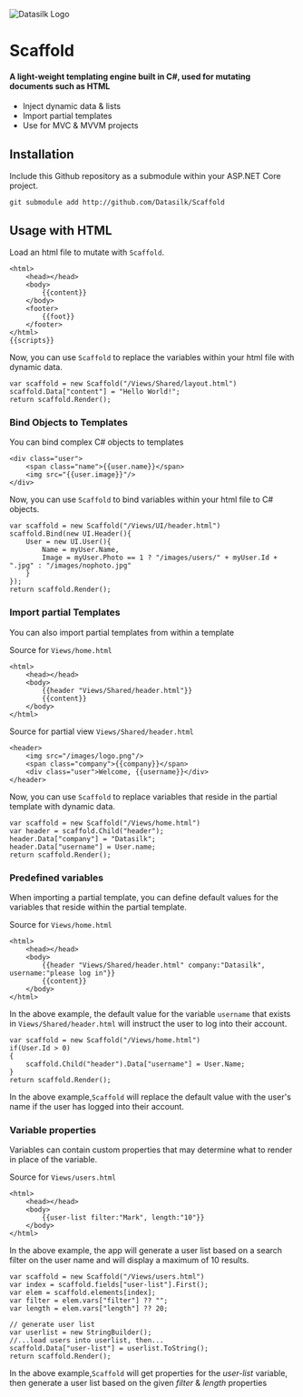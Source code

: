 ![Datasilk Logo](http://www.markentingh.com/projects/datasilk/logo.png)

# Scaffold
#### A light-weight templating engine built in C#, used for mutating documents such as HTML

* Inject dynamic data & lists
* Import partial templates
* Use for MVC & MVVM projects

## Installation
Include this Github repository as a submodule within your ASP.NET Core project.

```
git submodule add http://github.com/Datasilk/Scaffold
```

## Usage with HTML
Load an html file to mutate with `Scaffold`.

```
<html>
    <head></head>
    <body>
        {{content}}
    </body>
    <footer>
        {{foot}}
    </footer>
</html>
{{scripts}}
```

Now, you can use `Scaffold` to replace the variables within your html file with dynamic data.

```
var scaffold = new Scaffold("/Views/Shared/layout.html")
scaffold.Data["content"] = "Hello World!";
return scaffold.Render();
```

### Bind Objects to Templates
You can bind complex C# objects to templates

```
<div class="user">
	<span class="name">{{user.name}}</span>
	<img src="{{user.image}}"/>
</div>
```

Now, you can use `Scaffold` to bind variables within your html file to C# objects.

```
var scaffold = new Scaffold("/Views/UI/header.html")
scaffold.Bind(new UI.Header(){
	User = new UI.User(){
		Name = myUser.Name,
		Image = myUser.Photo == 1 ? "/images/users/" + myUser.Id + ".jpg" : "/images/nophoto.jpg"
	}
});
return scaffold.Render();
```

### Import partial Templates

You can also import partial templates from within a template

Source for `Views/home.html`
```
<html>
	<head></head>
	<body>
		{{header "Views/Shared/header.html"}}
		{{content}}
	</body>
</html>
```

Source for partial view `Views/Shared/header.html`

```
<header>
	<img src="/images/logo.png"/>
	<span class="company">{{company}}</span>
	<div class="user">Welcome, {{username}}</div>
</header>
```

Now, you can use `Scaffold` to replace variables that reside in the partial template with dynamic data.

```
var scaffold = new Scaffold("/Views/home.html")
var header = scaffold.Child("header");
header.Data["company"] = "Datasilk";
header.Data["username"] = User.name;
return scaffold.Render();
```


### Predefined variables
When importing a partial template, you can define default values for the variables that reside within the partial template.

Source for `Views/home.html`
```
<html>
	<head></head>
	<body>
		{{header "Views/Shared/header.html" company:"Datasilk", username:"please log in"}}
		{{content}}
	</body>
</html>
```

In the above example, the default value for the variable `username` that exists in `Views/Shared/header.html` will instruct the user to log into their account. 

```
var scaffold = new Scaffold("/Views/home.html")
if(User.Id > 0)
{
	scaffold.Child("header").Data["username"] = User.Name;
}
return scaffold.Render();
```

In the above example,`Scaffold` will replace the default value with the user's name if the user has logged into their account.


### Variable properties
Variables can contain custom properties that may determine what to render in place of the variable.

Source for `Views/users.html`
```
<html>
	<head></head>
	<body>
		{{user-list filter:"Mark", length:"10"}}
	</body>
</html>
```

In the above example, the app will generate a user list based on a search filter on the user name and will display a maximum of 10 results.

```
var scaffold = new Scaffold("/Views/users.html")
var index = scaffold.fields["user-list"].First();
var elem = scaffold.elements[index];
var filter = elem.vars["filter"] ?? "";
var length = elem.vars["length"] ?? 20;

// generate user list
var userlist = new StringBuilder();
//...load users into userlist, then...
scaffold.Data["user-list"] = userlist.ToString();
return scaffold.Render();
```

In the above example,`Scaffold` will get properties for the *user-list* variable, then generate a user list based on the given *filter* & *length* properties

